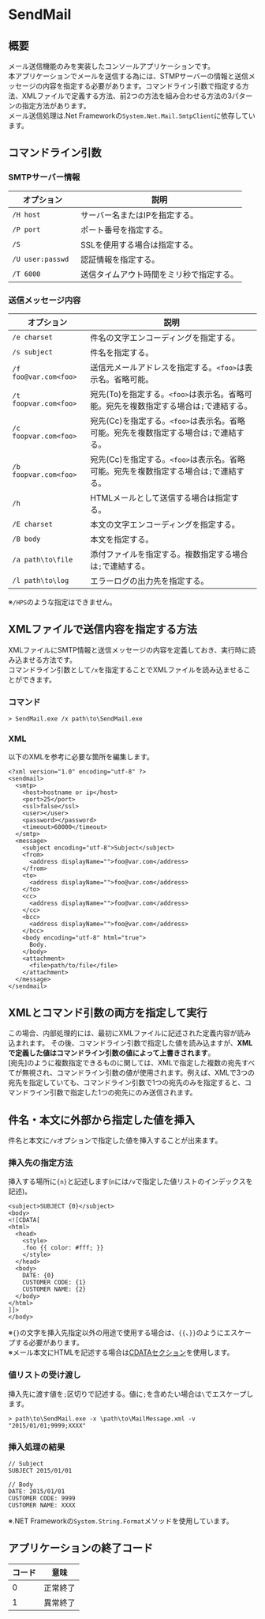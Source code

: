 # SendMail

## 概要
メール送信機能のみを実装したコンソールアプリケーションです。  
本アプリケーションでメールを送信する為には、STMPサーバーの情報と送信メッセージの内容を指定する必要があります。コマンドライン引数で指定する方法、XMLファイルで定義する方法、前2つの方法を組み合わせる方法の3パターンの指定方法があります。  
メール送信処理は.Net Frameworkの`System.Net.Mail.SmtpClient`に依存しています。

## コマンドライン引数
### SMTPサーバー情報
|オプション|説明|
|---|---|
|`/H host`|サーバー名またはIPを指定する。|
|`/P port`|ポート番号を指定する。|
|`/S`|SSLを使用する場合は指定する。|
|`/U user:passwd `|認証情報を指定する。|
|`/T 6000`|送信タイムアウト時間をミリ秒で指定する。|

### 送信メッセージ内容
|オプション|説明|
|---|---|
|`/e charset`|件名の文字エンコーディングを指定する。|
|`/s subject`|件名を指定する。|
|`/f foo@var.com<foo>`|送信元メールアドレスを指定する。`<foo>`は表示名。省略可能。|
|`/t foopvar.com<foo>`|宛先(To)を指定する。`<foo>`は表示名。省略可能。宛先を複数指定する場合は`;`で連結する。|
|`/c foopvar.com<foo>`|宛先(Cc)を指定する。`<foo>`は表示名。省略可能。宛先を複数指定する場合は`;`で連結する。|
|`/b foopvar.com<foo>`|宛先(Cc)を指定する。`<foo>`は表示名。省略可能。宛先を複数指定する場合は`;`で連結する。|
|`/h`|HTMLメールとして送信する場合は指定する。|
|`/E charset`|本文の文字エンコーディングを指定する。|
|`/B body`|本文を指定する。|
|`/a path\to\file`|添付ファイルを指定する。複数指定する場合は`;`で連結する。|
|`/l path\to\log`|エラーログの出力先を指定する。|

※`/HPS`のような指定はできません。

## XMLファイルで送信内容を指定する方法
XMLファイルにSMTP情報と送信メッセージの内容を定義しておき、実行時に読み込ませる方法です。  
コマンドライン引数として`/x`を指定することでXMLファイルを読み込ませることができます。

### コマンド
```
> SendMail.exe /x path\to\SendMail.exe
```
### XML
以下のXMLを参考に必要な箇所を編集します。
```
<?xml version="1.0" encoding="utf-8" ?>
<sendmail>
  <smtp>
    <host>hostname or ip</host>
    <port>25</port>
    <ssl>false</ssl>
    <user></user>
    <password></password>
    <timeout>60000</timeout>
  </smtp>
  <message>
    <subject encoding="utf-8">Subject</subject>
    <from>
      <address displayName="">foo@var.com</address>
    </from>
    <to>
      <address displayName="">foo@var.com</address>
    </to>
    <cc>
      <address displayName="">foo@var.com</address>
    </cc>
    <bcc>
      <address displayName="">foo@var.com</address>
    </bcc>
    <body encoding="utf-8" html="true">
      Body.
    </body>
    <attachment>
      <file>path/to/file</file>
    </attachment>
  </message>
</sendmail>
```

## XMLとコマンド引数の両方を指定して実行
この場合、内部処理的には、最初にXMLファイルに記述された定義内容が読み込まれます。
その後、コマンドライン引数で指定した値を読み込ますが、**XMLで定義した値はコマンドライン引数の値によって上書きされます**。  
[宛先]のように複数指定できるものに関しては、XMLで指定した複数の宛先すべてが無視され、コマンドライン引数の値が使用されます。例えば、XMLで3つの宛先を指定していても、コマンドライン引数で1つの宛先のみを指定すると、コマンドライン引数で指定した1つの宛先にのみ送信されます。

## 件名・本文に外部から指定した値を挿入
件名と本文に`/v`オプションで指定した値を挿入することが出来ます。  

### 挿入先の指定方法
挿入する場所に`{n}`と記述します(`n`には`/v`で指定した値リストのインデックスを記述)。
```
<subject>SUBJECT {0}</subject>
<body>
<![CDATA[
<html>
  <head>
    <style>
    .foo {{ color: #fff; }}
    </style>
  </head>
  <body>
    DATE: {0}
    CUSTOMER CODE: {1}
    CUSTOMER NAME: {2}
  </body>
</html>
]]>
</body>
```
※`{}`の文字を挿入先指定以外の用途で使用する場合は、`{{`、`}}`のようにエスケープする必要があります。    
※メール本文にHTMLを記述する場合は[CDATAセクション](http://www.w3.org/TR/REC-xml/#sec-cdata-sect)を使用します。

### 値リストの受け渡し
挿入先に渡す値を`;`区切りで記述する。値に`;`を含めたい場合は`\`でエスケープします。
```
> path\to\SendMail.exe -x \path\to\MailMessage.xml -v "2015/01/01;9999;XXXX"
```

### 挿入処理の結果
```
// Subject
SUBJECT 2015/01/01

// Body
DATE: 2015/01/01
CUSTOMER CODE: 9999
CUSTOMER NAME: XXXX
```
※.NET Frameworkの`System.String.Format`メソッドを使用しています。

## アプリケーションの終了コード
|コード|意味|
|---|---|
|0|正常終了|
|1|異常終了|
